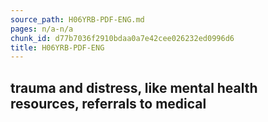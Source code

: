 ```yaml
---
source_path: H06YRB-PDF-ENG.md
pages: n/a-n/a
chunk_id: d77b7036f2910bdaa0a7e42cee026232ed0996d6
title: H06YRB-PDF-ENG
---
```

## trauma and distress, like mental health resources, referrals to medical
